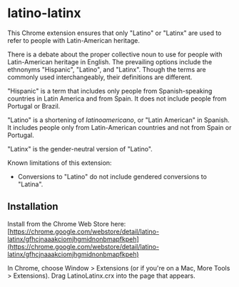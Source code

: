 latino-latinx
=============
This Chrome extension ensures that only "Latino" or "Latinx" are used to refer to people with Latin-American heritage. 

There is a debate about the proper collective noun to use for people with Latin-American heritage in English. The prevailing options include the ethnonyms "Hispanic", "Latino", and "Latinx". Though the terms are commonly used interchangeably, their definitions are different.  

"Hispanic" is a term that includes only people from Spanish-speaking countries in Latin America and from Spain. It does not include people from Portugal or Brazil. 

"Latino" is a shortening of *latinoamericano*, or "Latin American" in Spanish. It includes people only from Latin-American countries and not from Spain or Portugal.

"Latinx" is the gender-neutral version of "Latino".

Known limitations of this extension:
- Conversions to "Latino" do not include gendered conversions to "Latina".

Installation
------------
Install from the Chrome Web Store here: [https://chrome.google.com/webstore/detail/latino-latinx/gfhcjnaaakciomjhgmidnonbmapfkpeh](https://chrome.google.com/webstore/detail/latino-latinx/gfhcjnaaakciomjhgmidnonbmapfkpeh)

In Chrome, choose Window > Extensions (or if you're on a Mac, More Tools > Extensions).  Drag LatinoLatinx.crx into the page that appears.
